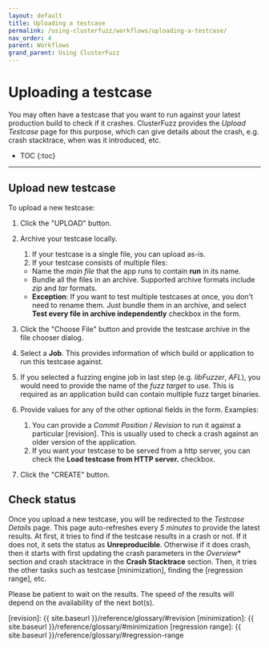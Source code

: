 ```yaml
---
layout: default
title: Uploading a testcase
permalink: /using-clusterfuzz/workflows/uploading-a-testcase/
nav_order: 4
parent: Workflows
grand_parent: Using ClusterFuzz
---
```


# Uploading a testcase

You may often have a testcase that you want to run against your latest production build to check if
it crashes. ClusterFuzz provides the *Upload Testcase* page for this purpose, which can give details
about the crash, e.g. crash stacktrace, when was it introduced, etc.

- TOC
{:toc}

---

## Upload new testcase

To upload a new testcase:

1. Click the "UPLOAD" button.
2. Archive your testcase locally.
   1. If your testcase is a single file, you can upload as-is.
   2. If your testcase consists of multiple files:
     - Name the *main file* that the app runs to contain **run** in its name.
     - Bundle all the files in an archive. Supported archive formats include *zip* and *tar* formats.
     - **Exception**: If you want to test multiple testcases at once, you don't
       need to rename them.  Just bundle them in an archive, and select **Test
       every file in archive independently** checkbox in the form.

3. Click the "Choose File" button and provide the testcase archive in the file chooser dialog.
4. Select a **Job**. This provides information of which build or application to
   run this testcase against.
5. If you selected a fuzzing engine job in last step (e.g. *libFuzzer*, *AFL*),
   you would need to provide the name of the *fuzz target* to use. This is
   required as an application build can contain multiple fuzz target binaries.
6. Provide values for any of the other optional fields in the form. Examples:
     1. You can provide a *Commit Position* / *Revision* to run it against a
        particular [revision].  This is usually used to check a crash against an
        older version of the application.
     2. If you want your testcase to be served from a http server, you can check
        the **Load testcase from HTTP server.** checkbox.
7. Click the "CREATE" button.

## Check status

Once you upload a new testcase, you will be redirected to the *Testcase Details* page. This page
auto-refreshes every *5 minutes* to provide the latest results. At first, it tries to find if the
testcase results in a crash or not. If it does not, it sets the status as **Unreproducible**. 
Otherwise if it does crash, then it starts with first updating the crash parameters in the
*Overview** section and crash stacktrace in the **Crash Stacktrace** section. Then, it tries the
other tasks such as testcase [minimization], finding the [regression range], etc.

Please be patient to wait on the results. The speed of the results will depend on the availability
of the next bot(s).

[revision]: {{ site.baseurl }}/reference/glossary/#revision
[minimization]: {{ site.baseurl }}/reference/glossary/#minimization
[regression range]: {{ site.baseurl }}/reference/glossary/#regression-range
